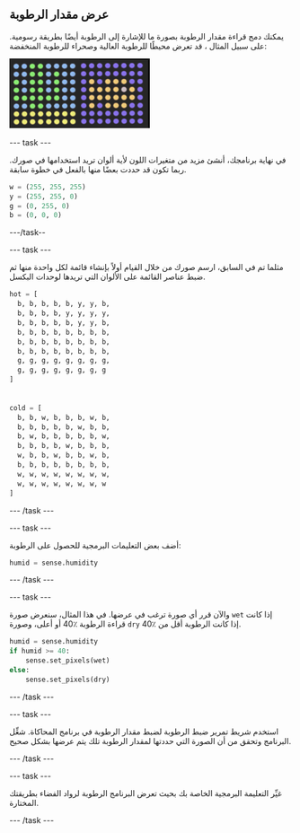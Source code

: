 ## عرض مقدار الرطوبة

يمكنك دمج قراءة مقدار الرطوبة بصورة ما للإشارة إلى الرطوبة أيضًا بطريقة رسومية. على سبيل المثال ، قد تعرض محيطًا للرطوبة العالية وصحراء للرطوبة المنخفضة:

![درجات الحرارة الحارة ودرجات الحرارة الباردة](images/wet-dry.png)

\--- task \---

في نهاية برنامجك، أنشئ مزيد من متغيرات اللون لأية ألوان تريد استخدامها في صورك. ربما تكون قد حددت بعضًا منها بالفعل في خطوة سابقة.

```python
w = (255, 255, 255)
y = (255, 255, 0)
g = (0, 255, 0)
b = (0, 0, 0)
```

\---/task--

\--- task \---

مثلما تم في السابق، ارسم صورك من خلال القيام أولاً بإنشاء قائمة لكل واحدة منها ثم ضبط عناصر القائمة على الألوان التي تريدها لوحدات البكسل.

```python
hot = [
  b, b, b, b, b, y, y, b,
  b, b, b, b, y, y, y, y,
  b, b, b, b, b, y, y, b,
  b, b, b, b, b, b, b, b,
  b, b, b, b, b, b, b, b,
  b, b, b, b, b, b, b, b,
  g, g, g, g, g, g, g, g,
  g, g, g, g, g, g, g, g
]


cold = [
  b, b, w, b, b, b, w, b,
  b, b, b, b, b, w, b, b,
  b, w, b, b, b, b, b, w,
  b, b, b, b, w, b, b, b,
  w, b, b, w, b, b, w, b,
  b, b, b, b, b, b, b, b,
  w, w, w, w, w, w, w, w,
  w, w, w, w, w, w, w, w
]
```

\--- /task \---

\--- task \---

أضف بعض التعليمات البرمجية للحصول على الرطوبة:

```python
humid = sense.humidity
```

\--- /task \---

\--- task \---

والآن قرر أي صورة ترغب في عرضها. في هذا المثال، سنعرض صورة `wet` إذا كانت قراءة الرطوبة ٪40 أو أعلى، وصورة ` dry ` إذا كانت الرطوبة أقل من ٪40.

```python
humid = sense.humidity
if humid >= 40:
    sense.set_pixels(wet)
else:
    sense.set_pixels(dry)
```

\--- /task \---

\--- task \---

استخدم شريط تمرير ضبط الرطوبة لضبط مقدار الرطوبة في برنامج المحاكاة. شغِّل البرنامج وتحقق من أن الصورة التي حددتها لمقدار الرطوبة تلك يتم عرضها بشكل صحيح.

\--- /task \---

\--- task \---

غيِّر التعليمة البرمجية الخاصة بك بحيث تعرض البرنامج الرطوبة لرواد الفضاء بطريقتك المختارة.

\--- /task \---